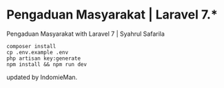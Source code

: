 # Pengaduan Masyarakat | Laravel 7.\*

Pengaduan Masyarakat with Laravel 7 | Syahrul Safarila

```
composer install
cp .env.example .env
php artisan key:generate
npm install && npm run dev
```

updated by IndomieMan.
